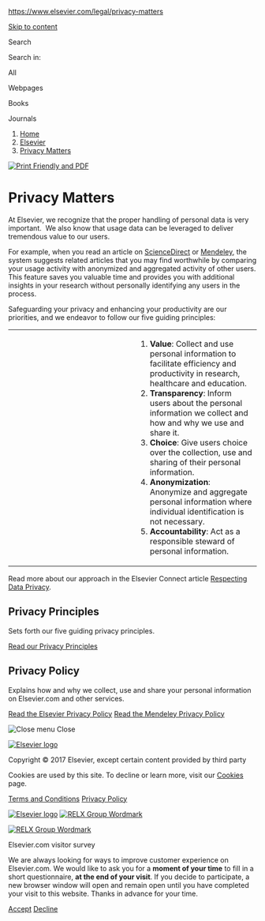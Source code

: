 https://www.elsevier.com/legal/privacy-matters

<a href="" id="top"></a>
<a href="#maincontent" class="accessibility-link-skip" title="Skip to content">Skip to content</a>

<span>Search</span>

Search in:

All

Webpages

Books

Journals

1.  [Home](https://www.elsevier.com)
2.  [Elsevier](https://www.elsevier.com)
3.  [Privacy Matters](https://www.elsevier.com/legal)

<a href="http://www.printfriendly.com" class="printfriendly" title="Printer Friendly and PDF"><img src="http://cdn.printfriendly.com/pf-button-both.gif" alt="Print Friendly and PDF" /></a>

Privacy Matters
===============

At Elsevier, we recognize that the proper handling of personal data is very important.  We also know that usage data can be leveraged to deliver tremendous value to our users.

For example, when you read an article on [ScienceDirect](http://www.sciencedirect.com) or [Mendeley](http://www.mendeley.com), the system suggests related articles that you may find worthwhile by comparing your usage activity with anonymized and aggregated activity of other users. This feature saves you valuable time and provides you with additional insights in your research without personally identifying any users in the process.

Safeguarding your privacy and enhancing your productivity are our priorities, and we endeavor to follow our five guiding principles:

<table>
<colgroup>
<col width="50%" />
<col width="50%" />
</colgroup>
<tbody>
<tr class="odd">
<td> </td>
<td><ol>
<li><strong>Value</strong>: Collect and use personal information to facilitate efficiency and productivity in research, healthcare and education.</li>
<li><strong>Transparency</strong>: Inform users about the personal information we collect and how and why we use and share it.</li>
<li><strong>Choice</strong>: Give users choice over the collection, use and sharing of their personal information.</li>
<li><strong>Anonymization</strong>: Anonymize and aggregate personal information where individual identification is not necessary.</li>
<li><strong>Accountability</strong>: Act as a responsible steward of personal information.</li>
</ol></td>
</tr>
</tbody>
</table>

Read more about our approach in the Elsevier Connect article [Respecting Data Privacy](https://www.elsevier.com/connect/respecting-data-privacy).

Privacy Principles
------------------

Sets forth our five guiding privacy principles.

<a href="https://www.elsevier.com/about/our-business/policies/privacy-principles" class="cta-tertiary">Read our Privacy Principles</a>

Privacy Policy
--------------

Explains how and why we collect, use and share your personal information on Elsevier.com and other services.

<a href="https://www.elsevier.com/legal/privacy-policy" class="cta-tertiary">Read the Elsevier Privacy Policy</a>
<a href="https://www.mendeley.com/privacy/" class="cta-tertiary">Read the Mendeley Privacy Policy</a>

<a href="#top" class="back-to-top right" title="Back to the top of the page"></a>

<span class="main-ui-icon"> ![Close menu](https://cdn.elsevier.io/verona/includes/svg/icon-menu-hamburger-white-sized.svg) </span> <span class="main-ui-text hide-for-small-only">Close</span>

<a href="https://www.elsevier.com" class="els_link-image"><img src="https://www.elsevier.com/__data/assets/file/0003/278661/ELS_NS_Logo_2C_RGB.svg" alt="Elsevier logo" class="nonsolus-logo" /></a>

Copyright © 2017 Elsevier, except certain content provided by third party

Cookies are used by this site. To decline or learn more, visit our [Cookies](//www.elsevier.com/legal/use-of-cookies "Cookies") page.

[Terms and Conditions](//www.elsevier.com/legal/elsevier-website-terms-and-conditions "Terms and Conditions") <a href="//www.elsevier.com/legal/privacy-policy" class="els-document-link" title="Privacy Policy">Privacy Policy</a>

<a href="https://www.elsevier.com" class="els_link-image"><img src="https://www.elsevier.com/__data/assets/file/0003/278661/ELS_NS_Logo_2C_RGB.svg" alt="Elsevier logo" class="nonsolus-logo" /></a> <a href="http://www.reedelsevier.com/" class="els_link-image" title="Go to RELX Group Homepage"><img src="https://cdn.elsevier.io/verona/includes/svg/logo-relxgroup.svg" alt="RELX Group Wordmark" /></a>

<a href="http://www.reedelsevier.com/" class="els_link-image" title="Go to RELX Group Homepage"><img src="https://cdn.elsevier.io/verona/includes/svg/logo-relxgroup.svg" alt="RELX Group Wordmark" /></a>

Elsevier.com visitor survey

We are always looking for ways to improve customer experience on Elsevier.com.
We would like to ask you for a **moment of your time** to fill in a short questionnaire, **at the end of your visit**.
If you decide to participate, a new browser window will open and remain open until you have
completed your visit to this website.
Thanks in advance for your time.

<a href="http://survey.confirmit.com/wix2/p2683244022.aspx" class="survey-accept cta-primary lightbox">Accept</a> <a href="" class="survey-decline cta-primary">Decline</a>
